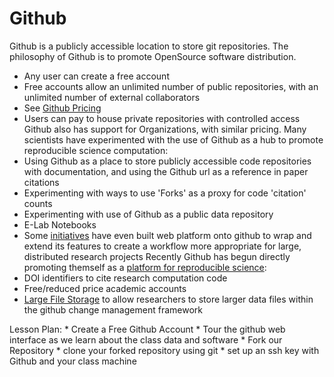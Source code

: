 # Github

Github is a publicly accessible location to store git repositories. The
philosophy of Github is to promote OpenSource software distribution.
  * Any user can create a free account
  * Free accounts allow an unlimited number of public repositories,
    with an unlimited number of external collaborators
  * See [Github Pricing](https://github.com/pricing)
  * Users can pay to house private repositories with controlled access
Github also has support for Organizations, with similar pricing.
Many scientists have experimented with the use of Github as a hub to promote
reproducible science computation:
  * Using Github as a place to store publicly accessible code repositories
    with documentation, and using the Github url as a reference in paper
    citations
  * Experimenting with ways to use 'Forks' as a proxy for code 'citation'
    counts
  * Experimenting with use of Github as a public data repository
  * E-Lab Notebooks
  * Some [initiatives](https://osf.io/) have even built web platform onto
    github to wrap and extend its features to create a workflow more appropriate for large, distributed research projects
Recently Github has begun directly promoting themself as a [platform for reproducible science](https://github.com/blog/1840-improving-github-for-science):
  * DOI identifiers to cite research computation code
  * Free/reduced price academic accounts
  * [Large File Storage](https://github.com/blog/1986-announcing-git-large-file-storage-lfs) to allow researchers to store larger data files within the github change management framework

  Lesson Plan:
    * Create a Free Github Account
    * Tour the github web interface as we learn about the class data and software
    * Fork our Repository
    * clone your forked repository using git
    * set up an ssh key with Github and your class machine
